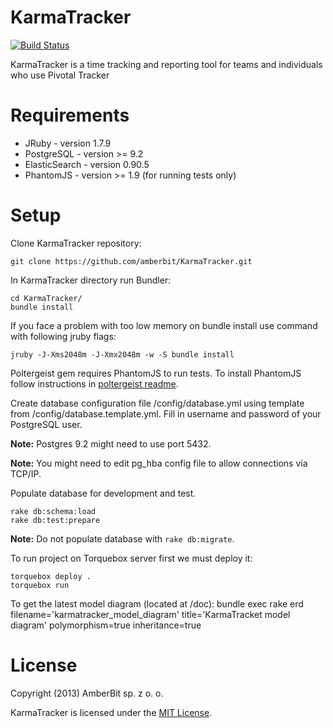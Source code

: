 KarmaTracker
============

[![Build Status](https://travis-ci.org/amberbit/KarmaTracker.png)](https://travis-ci.org/amberbit/KarmaTracker)

KarmaTracker is a time tracking and reporting tool for teams and individuals who use Pivotal Tracker

Requirements
============

* JRuby - version 1.7.9
* PostgreSQL - version >= 9.2
* ElasticSearch - version 0.90.5
* PhantomJS - version >= 1.9 (for running tests only)

Setup
=====

Clone KarmaTracker repository:

    git clone https://github.com/amberbit/KarmaTracker.git

In KarmaTracker directory run Bundler:

    cd KarmaTracker/
    bundle install

If you face a problem with too low memory on bundle install use command with following jruby flags:

    jruby -J-Xms2048m -J-Xmx2048m -w -S bundle install

Poltergeist gem requires PhantomJS to run tests. To install PhantomJS follow instructions in [poltergeist readme](https://github.com/jonleighton/poltergeist/blob/master/README.md#installing-phantomjs).

Create database configuration file /config/database.yml using template from /config/database.template.yml. Fill in username and password of your PostgreSQL user.

**Note:** Postgres 9.2 might need to use port 5432.

**Note:** You might need to edit pg_hba config file to allow connections via TCP/IP.

Populate database for development and test.

    rake db:schema:load
    rake db:test:prepare

**Note:** Do not populate database with `rake db:migrate`.

To run project on Torquebox server first we must deploy it:

    torquebox deploy .
    torquebox run


To get the latest model diagram (located at /doc):
    bundle exec rake erd  filename='karmatracker_model_diagram' title='KarmaTracket model diagram' polymorphism=true inheritance=true

License
=======

Copyright (2013) AmberBit sp. z o. o.

KarmaTracker is licensed under the [MIT License](http://www.opensource.org/licenses/MIT).
